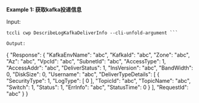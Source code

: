 **Example 1: 获取kafka投递信息**



Input: 

```
tccli cwp DescribeLogKafkaDeliverInfo --cli-unfold-argument ```

Output: 
```
{
    "Response": {
        "KafkaEnvName": "abc",
        "KafkaId": "abc",
        "Zone": "abc",
        "Az": "abc",
        "VpcId": "abc",
        "SubnetId": "abc",
        "AccessType": 1,
        "AccessAddr": "abc",
        "DeliverStatus": 1,
        "InsVersion": "abc",
        "BandWidth": 0,
        "DiskSize": 0,
        "Username": "abc",
        "DeliverTypeDetails": [
            {
                "SecurityType": 1,
                "LogType": [
                    0
                ],
                "TopicId": "abc",
                "TopicName": "abc",
                "Switch": 1,
                "Status": 1,
                "ErrInfo": "abc",
                "StatusTime": 0
            }
        ],
        "RequestId": "abc"
    }
}
```


